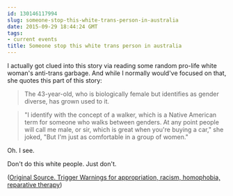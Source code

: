 ```yaml
---
id: 130146117994
slug: someone-stop-this-white-trans-person-in-australia
date: 2015-09-29 18:44:24 GMT
tags:
- current events
title: Someone stop this white trans person in australia
---
```

I actually got clued into this story via reading some random pro-life white woman's anti-trans garbage. And while I normally would've focused on that, she quotes this part of this story:

> The 43-year-old, who is biologically female but identifies as gender diverse, has grown used to it.

> "I identify with the concept of a walker, which is a Native American term for someone who walks between genders. At any point people will call me male, or sir, which is great when you're buying a car," she joked, "But I'm just as comfortable in a group of women."

Oh. I see.

Don't do this white people. Just don't.

([Original Source. Trigger Warnings for appropriation, racism, homophobia, reparative therapy][1])

[1]: http://web.archive.org/web/20150929102813/http://www.theage.com.au/victoria/fighting-for-equality-meet-victorias-new-sexuality-and-gender-commissioner-20150828-gj9zo3.html